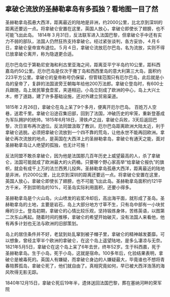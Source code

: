 ## 拿破仑流放的圣赫勒拿岛有多孤独？看地图一目了然

圣赫勒拿岛孤悬大西洋，距离最近的陆地是非洲，约2000公里，比北京到深圳的距离还要远一点。将拿破仑安置在这里，英国人放心，拿破仑即使长了翅膀，也不可能飞出此岛。
1814年３月31日，反法联军进入法国巴黎，但拿破仑手中还有实力不弱的部队，法国人仍然狂热支持拿破仑。经过紧张谈判，各方妥协，４月６日，拿破仑皇帝宣布退位。５月４日，拿破仑流放厄尔巴岛，名为流放，实则不得已放拿破仑离开，称为隐退更合适。



厄尔巴岛位于第勒尼安海和利古里亚海之间，距离亚平宁半岛约10公里，距科西嘉岛约50公里。厄尔巴岛是仅次于撒丁岛和西西里岛的意大利第三大岛，面积约223平方公里。拿破仑的皇帝称号仍保留，但管辖范围只有厄尔巴岛，此后就是小岛的皇帝了，复辟的法国波旁王朝每年给他200万法郎。拿破仑登岛时，有600士兵跟随，岛上居民箪食壶浆，夹道相迎。小岛立刻成了欧洲的中心，岛上大兴土木，修了道路，建了许多基础设施，还对外建立贸易渠道。



1815年２月26日，拿破仑在岛上呆了9个多月，便离开厄尔巴岛。 百姓万人空巷，送君千里。拿破仑沿途召集旧部，回到了法国，冲破历史的牢笼，重新登基成为军队拥护的统帅。1815年6月18日，滑铁卢之战，拿破仑兵败，3天后返回巴黎，次日宣布再次退位。反法同盟汲取了教训，厄尔巴岛距离欧洲大陆太近，利于拿破仑逃脱。必须把拿破仑流放到一个四不靠的荒岛，让他永世不能再回欧洲。拿破仑再次流放的地点，是英国在大西洋上的圣赫勒拿岛，拿破仑有通天之能，面对圣赫勒拿岛让人绝望的孤独，也无计可施！



反法同盟不敢杀拿破仑，因为他是法国那几百年历史上威望最高的人，杀了拿破仑，法国可能就成了欧洲最大的火药桶。只要哪个野心家高举“给拿破仑报仇”的旗帜，就会有成千上万的法兰西男儿投奔。圣赫勒拿岛孤悬大西洋，距离最近的陆地是非洲，约2000公里，比北京到深圳的距离还要远一点。将拿破仑安置在这里，英国人放心，拿破仑即使长了翅膀，也不可能飞出此岛。圣赫勒拿岛面积约121平方千米，不到崇明岛的10%，可圣岛实际利用面积，还要小得多。



圣赫勒拿岛是个火山岛，火山喷发的岩浆冷却后，高出海平面，就形成了圣岛。圣赫勒拿岛的土地，主要是岩石，岛上大部分地方寸草不生，只有岛中部有一小块贫瘠的沙土。登岛初期，拿破仑的心情比较乐观，坚持锻炼身体，苦练英语，以图第二次东山再起。随着时间的推移，拿破仑的希望开始破灭，没有法国人来看他，他有再多计划也无法与欧洲的旧部策划。



岛上的居住条件并不好，老鼠到处乱窜到被子帽子里，拿破仑的精神越发萎靡。可以想象，曾经主宰半个欧洲的拿破仑，在这个岛上遥望陆地，是多么凄凉与无奈。1821年5月5日，拿破仑在这个岛上呆了6年去世，终年52岁。生于科西嘉，死于圣赫勒拿岛。生于小岛，死于小岛，这就是宿命。100多年后，化验结果表明，拿破仑是被毒死的。英国人有嫌疑，而拿破仑身边的人嫌疑最大，毕竟谁也不想将青春陪葬孤岛，拿破仑死了，他们就自由了。真相究竟如何，早已被大西洋浩荡的海风吹得无影无踪。



1840年12月15日，拿破仑死后19年半，遗体送回法国巴黎，葬在塞纳河畔的荣军院